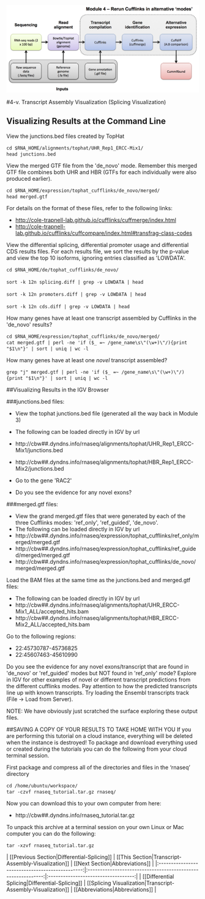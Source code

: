 ![RNA-seq Flowchart - Module 5](Images/RNA-seq_Flowchart5.png)

#4-v. Transcript Assembly Visualization (Splicing Visualization) 

## Visualizing Results at the Command Line
	
View the junctions.bed files created by TopHat

	cd $RNA_HOME/alignments/tophat/UHR_Rep1_ERCC-Mix1/
	head junctions.bed
	
View the merged GTF file from the 'de_novo' mode.  Remember this merged GTF file combines both UHR and HBR (GTFs for each individually were also produced earlier).

	cd $RNA_HOME/expression/tophat_cufflinks/de_novo/merged/
	head merged.gtf
	
For details on the format of these files, refer to the following links:
* http://cole-trapnell-lab.github.io/cufflinks/cuffmerge/index.html
* http://cole-trapnell-lab.github.io/cufflinks/cuffcompare/index.html#transfrag-class-codes
	
View the differential splicing, differential promoter usage and differential CDS results files. For each results file, we sort the results by the p-value and view the top 10 isoforms, ignoring entries classified as 'LOWDATA'.

	cd $RNA_HOME/de/tophat_cufflinks/de_novo/
	
	sort -k 12n splicing.diff | grep -v LOWDATA | head
	
	sort -k 12n promoters.diff | grep -v LOWDATA | head
	
	sort -k 12n cds.diff | grep -v LOWDATA | head
	
How many genes have at least one transcript assembled by Cufflinks in the 'de_novo' results?

	cd $RNA_HOME/expression/tophat_cufflinks/de_novo/merged/
	cat merged.gtf | perl -ne 'if ($_ =~ /gene_name\s\"(\w+)\"/){print "$1\n"}' | sort | uniq | wc -l
	
How many genes have at least one *novel* transcript assembled?

	grep "j" merged.gtf | perl -ne 'if ($_ =~ /gene_name\s\"(\w+)\"/){print "$1\n"}' | sort | uniq | wc -l
	
	
##Visualizing Results in the IGV Browser
	
###junctions.bed files:
* View the tophat junctions.bed file (generated all the way back in Module 3)
* The following can be loaded directly in IGV by url
 * http://cbw##.dyndns.info/rnaseq/alignments/tophat/UHR_Rep1_ERCC-Mix1/junctions.bed
 * http://cbw##.dyndns.info/rnaseq/alignments/tophat/HBR_Rep1_ERCC-Mix2/junctions.bed

* Go to the gene 'RAC2'
* Do you see the evidence for any novel exons?
	
###merged.gtf files:
* View the grand merged.gtf files that were generated by each of the three Cufflinks modes: 'ref_only', 'ref_guided', 'de_novo'.
* The following can be loaded directly in IGV by url
 * http://cbw##.dyndns.info/rnaseq/expression/tophat_cufflinks/ref_only/merged/merged.gtf
 * http://cbw##.dyndns.info/rnaseq/expression/tophat_cufflinks/ref_guided/merged/merged.gtf
 * http://cbw##.dyndns.info/rnaseq/expression/tophat_cufflinks/de_novo/merged/merged.gtf

Load the BAM files at the same time as the junctions.bed and merged.gtf files:
* The following can be loaded directly in IGV by url
 * http://cbw##.dyndns.info/rnaseq/alignments/tophat/UHR_ERCC-Mix1_ALL/accepted_hits.bam
 * http://cbw##.dyndns.info/rnaseq/alignments/tophat/HBR_ERCC-Mix2_ALL/accepted_hits.bam


Go to the following regions:
* 22:45730787-45736825
* 22:45607463-45610990

Do you see the evidence for any novel exons/transcript that are found in 'de_novo' or 'ref_guided' modes but NOT found in 'ref_only' mode?  Explore in IGV for other examples of novel or different transcript predictions from the different cufflinks modes. Pay attention to how the predicted transcripts line up with known transcripts. Try loading the Ensembl transcripts track (File -> Load from Server).
	
NOTE: We have obviously just scratched the surface exploring these output files.
	
	
##SAVING A COPY OF YOUR RESULTS TO TAKE HOME WITH YOU
If you are performing this tutorial on a cloud instance, everything will be deleted when the instance is destroyed! To package and download everything used or created during the tutorials you can do the following from your cloud terminal session.

First package and compress all of the directories and files in the ‘rnaseq’ directory

	cd /home/ubuntu/workspace/
	tar -czvf rnaseq_tutorial.tar.gz rnaseq/
	
 Now you can download this to your own computer from here:
 * http://cbw##.dyndns.info/rnaseq_tutorial.tar.gz
	
 To unpack this archive at a terminal session on your own Linux or Mac computer you can do the following:

	tar -xzvf rnaseq_tutorial.tar.gz
	
| [[Previous Section|Differential-Splicing]]      | [[This Section|Transcript-Assembly-Visualization]]           | [[Next Section|Abbreviations]]         |
|:-----------------------------------------------:|:------------------------------------------------------------:|:-----------------------------------:|
| [[Differential Splicing|Differential-Splicing]] | [[Splicing Visualization|Transcript-Assembly-Visualization]]      | [[Abbreviations|Abbreviations]]          |
